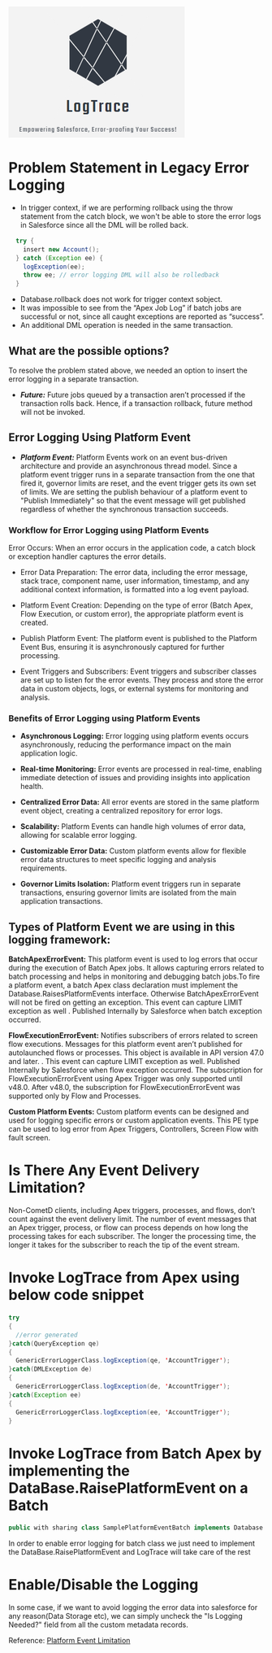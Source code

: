 ![LogTrace](LogTraceLogo.png)



# Problem Statement in Legacy Error Logging 


- In trigger context, if we are performing rollback using the throw statement from the catch block, we won't be able to store the error logs in Salesforce since all the DML will be rolled back.
```java
  try {
    insert new Account();
  } catch (Exception ee) {
    logException(ee);
    throw ee; // error logging DML will also be rolledback 
  }

```
- Database.rollback does not work for trigger context sobject.
- It was impossible to see from the “Apex Job Log” if batch jobs are successful or not, since all caught exceptions are reported as “success”.
- An additional DML operation is needed in the same transaction.

## What are the possible options?

To resolve the problem stated above, we needed an option to insert the error logging in a separate transaction.
- ***Future:*** Future jobs queued by a transaction aren’t processed if the transaction rolls back. Hence, if a transaction rollback, future method will not be invoked. 



## Error Logging Using Platform Event
- ***Platform Event:*** Platform Events work on an event bus-driven architecture and provide an asynchronous thread model. Since a platform event trigger runs in a separate transaction from the one that fired it, governor limits are reset, and the event trigger gets its own set of limits. We are setting the publish behaviour of a platform event to "Publish Immediately" so that the event message will get published regardless of whether the synchronous transaction succeeds.

### Workflow for Error Logging using Platform Events
Error Occurs: When an error occurs in the application code, a catch block or exception handler captures the error details.

- Error Data Preparation: The error data, including the error message, stack trace, component name, user information, timestamp, and any additional context information, is formatted into a log event payload.

- Platform Event Creation: Depending on the type of error (Batch Apex, Flow Execution, or custom error), the appropriate platform event is created.

- Publish Platform Event: The platform event is published to the Platform Event Bus, ensuring it is asynchronously captured for further processing.

- Event Triggers and Subscribers: Event triggers and subscriber classes are set up to listen for the error events. They process and store the error data in custom objects, logs, or external systems for monitoring and analysis.
### Benefits of Error Logging using Platform Events
- **Asynchronous Logging:** Error logging using platform events occurs asynchronously, reducing the performance impact on the main application logic.

- **Real-time Monitoring:** Error events are processed in real-time, enabling immediate detection of issues and providing insights into application health.

- **Centralized Error Data:** All error events are stored in the same platform event object, creating a centralized repository for error logs.

- **Scalability:** Platform Events can handle high volumes of error data, allowing for scalable error logging.

- **Customizable Error Data:** Custom platform events allow for flexible error data structures to meet specific logging and analysis requirements.

- **Governor Limits Isolation:** Platform event triggers run in separate transactions, ensuring governor limits are isolated from the main application transactions.

## Types of Platform Event we are using in this logging framework:
**BatchApexErrorEvent:** This platform event is used to log errors that occur during the execution of Batch Apex jobs. It allows capturing errors related to batch processing and helps in monitoring and debugging batch jobs.To fire a platform event, a batch Apex class declaration must implement the Database.RaisesPlatformEvents interface. Otherwise BatchApexErrorEvent will not be fired on getting an exception. This event can capture LIMIT exception as well . Published Internally by Salesforce when batch exception occurred.


**FlowExecutionErrorEvent:**  Notifies subscribers of errors related to screen flow executions. Messages for this platform event aren’t published for autolaunched flows or processes. This object is available in API version 47.0 and later. . This event can capture LIMIT exception as well. Published Internally by Salesforce when flow exception occurred. The subscription for FlowExecutionErrorEvent using Apex Trigger was only supported until v48.0. After v48.0, the subscription for FlowExecutionErrorEvent was supported only by Flow and Processes.

**Custom Platform Events:** Custom platform events can be designed and used for logging specific errors or custom application events. This PE type can be used to log error from Apex Triggers, Controllers, Screen Flow with fault screen.  

# Is There Any Event Delivery Limitation?
Non-CometD clients, including Apex triggers, processes, and flows, don’t count against the event delivery limit. The number of event messages that an Apex trigger, process, or flow can process depends on how long the processing takes for each subscriber. The longer the processing time, the longer it takes for the subscriber to reach the tip of the event stream.

# Invoke LogTrace from Apex using below code snippet
``` java
try
{
  //error generated  
}catch(QueryException qe)
{
  GenericErrorLoggerClass.logException(qe, 'AccountTrigger');
}catch(DMLException de)
{
  GenericErrorLoggerClass.logException(de, 'AccountTrigger');
}catch(Exception ee)
{
  GenericErrorLoggerClass.logException(ee, 'AccountTrigger');
}
```
# Invoke LogTrace from Batch Apex by implementing the DataBase.RaisePlatformEvent on a Batch 
``` java
public with sharing class SamplePlatformEventBatch implements Database.Batchable<SObject>,Database.RaisesPlatformEvents
```
In order to enable error logging for batch class we just need to implement the DataBase.RaisePlatformEvent and LogTrace will take care of the rest

# Enable/Disable the Logging 
In some case, if we want to avoid logging the error data into salesforce for any reason(Data Storage etc), we can simply uncheck the "Is Logging Needed?" field from all the custom metadata records.  

Reference: [Platform Event Limitation](https://developer.salesforce.com/docs/atlas.en-us.platform_events.meta/platform_events/platform_event_limits.htm)

